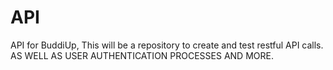 # API
API for BuddiUp, This will be a repository to create and test restful API calls.
AS WELL AS USER AUTHENTICATION PROCESSES AND MORE.
